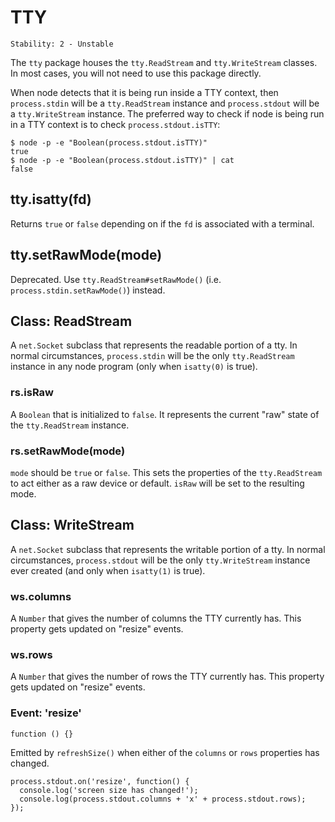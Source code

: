# TTY

    Stability: 2 - Unstable

The `tty` package houses the `tty.ReadStream` and `tty.WriteStream` classes. In
most cases, you will not need to use this package directly.

When node detects that it is being run inside a TTY context, then `process.stdin`
will be a `tty.ReadStream` instance and `process.stdout` will be
a `tty.WriteStream` instance. The preferred way to check if node is being run in
a TTY context is to check `process.stdout.isTTY`:

    $ node -p -e "Boolean(process.stdout.isTTY)"
    true
    $ node -p -e "Boolean(process.stdout.isTTY)" | cat
    false


## tty.isatty(fd)

Returns `true` or `false` depending on if the `fd` is associated with a
terminal.


## tty.setRawMode(mode)

Deprecated. Use `tty.ReadStream#setRawMode()`
(i.e. `process.stdin.setRawMode()`) instead.


## Class: ReadStream

A `net.Socket` subclass that represents the readable portion of a tty. In normal
circumstances, `process.stdin` will be the only `tty.ReadStream` instance in any
node program (only when `isatty(0)` is true).

### rs.isRaw

A `Boolean` that is initialized to `false`. It represents the current "raw" state
of the `tty.ReadStream` instance.

### rs.setRawMode(mode)

`mode` should be `true` or `false`. This sets the properties of the
`tty.ReadStream` to act either as a raw device or default. `isRaw` will be set
to the resulting mode.


## Class: WriteStream

A `net.Socket` subclass that represents the writable portion of a tty. In normal
circumstances, `process.stdout` will be the only `tty.WriteStream` instance
ever created (and only when `isatty(1)` is true).

### ws.columns

A `Number` that gives the number of columns the TTY currently has. This property
gets updated on "resize" events.

### ws.rows

A `Number` that gives the number of rows the TTY currently has. This property
gets updated on "resize" events.

### Event: 'resize'

`function () {}`

Emitted by `refreshSize()` when either of the `columns` or `rows` properties
has changed.

    process.stdout.on('resize', function() {
      console.log('screen size has changed!');
      console.log(process.stdout.columns + 'x' + process.stdout.rows);
    });
